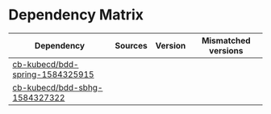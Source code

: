 # Dependency Matrix

Dependency | Sources | Version | Mismatched versions
---------- | ------- | ------- | -------------------
[cb-kubecd/bdd-spring-1584325915](https://github.com/cb-kubecd/bdd-spring-1584325915.git) |  | []() | 
[cb-kubecd/bdd-sbhg-1584327322](https://github.com/cb-kubecd/bdd-sbhg-1584327322.git) |  | []() | 

